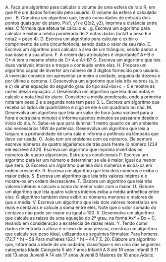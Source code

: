 A. Faça um algoritmo para calcular o volume de uma esfera de raio R, em que R é um dados fornecido pelo usuário. O volume da esfera é calculado por .
B. Construa um algoritmo que, tendo como dados de entrada dois pontos quaisquer do plano, P(x1, y1) e Q(x2, y2), imprima a distância entre eles.
C fórmula que efetua tal cálculo é: . g. Escreva um algoritmo para calcular e exibir a média ponderada de 2 notas dadas (nota1 = peso 6 e nota2 = peso 4).
D. Escreva um algoritmo para calcular e exibir o comprimento de uma circunferência, sendo dada o valor de seu raio.
E. Escreva um algoritmo para calcular a área de um triângulo, sendo dados a sua base e a sua altura.
F. A ordem das atribuições é importante? A←B e C←A tem o mesmo efeito de C←A e A←B?
G. Escreva um algoritmo que leia duas variáveis inteiras e troque o conteúdo entre elas.
H. Prepare um algoritmo capaz de inverter um número de 3 dígitos fornecido pelo usuário. A inversão consiste em apresentar primeiro a unidade, seguida da dezena e por último a centena.
I. Desenvolva um algoritmo que leia três valores (a, b e c) de uma equação do segundo grau do tipo ax2+bx+c = 0 e mostre as raízes dessa equação.
J. Desenvolva um algoritmo que leia duas notas e calcule a nota final do aluno. Considere a média ponderada, onde a primeira nota tem peso 2 e a segunda nota tem peso 3.
L. Escreva um algoritmo que receba os lados de quadrilátero e diga se ele é um quadrado ou não.
M. Desenvolva um algoritmo que leia um valor de hora (uma variável para a hora e outra para minuto) e informe quantos minutos se passaram desde o início do dia.
N. Sabe-se que para iluminar 1 metro quadro de um ambiente são necessários 18W de potência. Desenvolva um algoritmo que leia a largura e a profundidade de uma sala e informa a potência da lâmpada que deve ser usada.
O. João tem um problema com os números. Ele sempre escreve números de quatro algarismos de trás para frente (o número 1234 ele escreve 4321). Escreva um algoritmo que imprima invertidos os números de quatro algarismos.
Estruturas condicionais
P. Escreva um algoritmo para ler um número e determinar se ele é maior, igual ou menor que zero.
Q. Escreva um algoritmo que leia dois números e exiba-os em ordem crescente.
R. Escreva um algoritmo que leia dois números e exiba o maior deles.
S. Escreva um algoritmo que leia três valores inteiros e e mostre-os em ordem decrescente.
T. Elabore um algoritmo que leia três valores inteiros e calcule a soma do menor valor com o maior.
U. Elabore um algoritmo que leia quatro valores inteiros exiba a média aritmética entre eles. O algoritmo também deve exibir os números menores e maiores do que a média.
V. Escreva um algoritmo que leia dois valores monetários em reais e centavos e calcule a soma entre eles. Note que o valor somado do centavos não pode ser maior ou igual a 100.
X. Desenvolva um algoritmo que calcule as raízes de uma equação do 2º grau, na forma Ax² + Bx + C, levando em consideração a existência de raízes reais.
Y. Tendo como dados de entrada a altura e o sexo de uma pessoa, construa um algoritmo que calcule seu peso ideal, utilizando as seguintes fórmulas:
Para homens: (72.7 * h) – 58
Para mulheres (62.1 * h) – 44.7
Z. 20. Elabore um algoritmo que, informada a idade de um nadador, classifique-o em uma das seguintes categorias Idade Categoria 5 até 7 anos Infantil A 8 até 10 anos Infantil B 11 até 13 anos Juvenil A 14 até 17 anos Juvenil B Maiores de 18 anos Adulto
